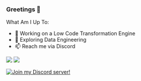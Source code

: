 ### Greetings 👋
What Am I Up To:

- 🔭 Working on a Low Code Transformation Engine
- 🌱 Exploring Data Engineering
- 📫 Reach me via Discord


<img src="https://github-readme-stats.vercel.app/api?username=DevStrikerTech&show_icons=true&hide=prs,issues">
<img src="https://github-readme-stats.vercel.app/api/top-langs/?username=DevStrikerTech">

[![Join my Discord server!](https://invidget.switchblade.xyz/ef5KsqP?theme=light)](https://discord.gg/ef5KsqP)
